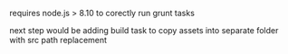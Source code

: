 requires node.js > 8.10 to corectly run grunt tasks

next step would be adding build task to copy assets into separate folder with src path replacement